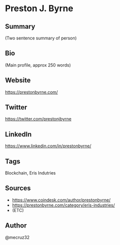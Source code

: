 # Preston J. Byrne

## Summary
(Two sentence summary of person)

## Bio
(Main profile, approx 250 words)

## Website
https://prestonbyrne.com/

## Twitter
https://twitter.com/prestonjbyrne

## LinkedIn
https://www.linkedin.com/in/prestonbyrne/

## Tags
Blockchain, Eris Indutries

## Sources
* https://www.coindesk.com/author/prestonbyrne/
* https://prestonbyrne.com/category/eris-industries/
* (ETC)

## Author
@mecruz32
